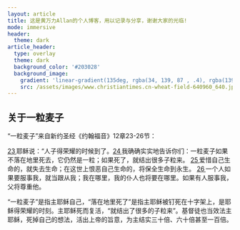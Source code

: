 ```yaml
---
layout: article
title: 这是黄万力Allan的个人博客，用以记录与分享，谢谢大家的光临!
mode: immersive
header:
  theme: dark
article_header:
  type: overlay
  theme: dark
  background_color: '#203028'
  background_image:
    gradient: 'linear-gradient(135deg, rgba(34, 139, 87 , .4), rgba(139, 34, 139, .4))'
    src: /assets/images/www.christiantimes.cn-wheat-field-640960_640.jpg
---
```


## 关于一粒麦子

“一粒麦子”来自新约圣经《约翰福音》12章23-26节：

[23 ](https://cnbible.com/john/12-23.htm)耶稣说：“人子得荣耀的时候到了。[24 ](https://cnbible.com/john/12-24.htm)我确确实实地告诉你们：一粒麦子如果不落在地里死去，它仍然是一粒；如果死了，就结出很多子粒来。 [25 ](https://cnbible.com/john/12-25.htm)爱惜自己生命的，就失去生命；在这世上恨恶自己生命的，将保全生命到永生。 [26 ](https://cnbible.com/john/12-26.htm)一个人如果要服事我，就当跟从我；我在哪里，我的仆人也将要在哪里。如果有人服事我，父将尊重他。

“一粒麦子”是指主耶稣自己，“落在地里死了”是指主耶稣被钉死在十字架上，是耶稣得荣耀的时刻。主耶稣死而复活，“就结出了很多的子粒来”。基督徒也当效法主耶稣，死掉自己的想法，活出上帝的旨意，为主结实三十倍、六十倍甚至一百倍。



